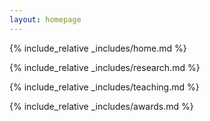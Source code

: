 ```yaml
---
layout: homepage
---
```

 

{% include_relative _includes/home.md %}
 
{% include_relative _includes/research.md %}
 
{% include_relative _includes/teaching.md %} 
 
{% include_relative _includes/awards.md %} 
 
